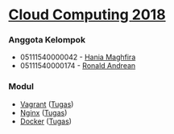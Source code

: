 # [Cloud Computing 2018]

### Anggota Kelompok
- 05111540000042 - [Hania Maghfira]
- 05111540000174 - [Ronald Andrean]

### Modul
- [Vagrant] ([Tugas][Vagrant Tugas])
- [Nginx] ([Tugas][Nginx Tugas])
- [Docker] ([Tugas][Docker Tugas])

[Hania Maghfira]: https://github.com/hmaghfira
[Ronald Andrean]: https://github.com/ronaldsumbayak

[Cloud Computing 2018]: https://ronaldsumbayak.github.io/cloud-computing
[Vagrant]: https://ronaldsumbayak.github.io/cloud-computing/vagrant
[Vagrant Tugas]: https://ronaldsumbayak.github.io/cloud-computing/vagrant/tugas
[Nginx]: https://ronaldsumbayak.github.io/cloud-computing/nginx
[Nginx Tugas]: https://ronaldsumbayak.github.io/cloud-computing/nginx/tugas
[Docker]: https://ronaldsumbayak.github.io/cloud-computing/docker
[Docker Tugas]: https://ronaldsumbayak.github.io/cloud-computing/docker/tugas

